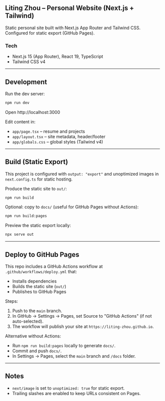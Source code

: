 ## Liting Zhou – Personal Website (Next.js + Tailwind)

Static personal site built with Next.js App Router and Tailwind CSS. Configured for static export (GitHub Pages).

### Tech
- Next.js 15 (App Router), React 19, TypeScript
- Tailwind CSS v4

---

## Development

Run the dev server:

```bash
npm run dev
```

Open http://localhost:3000

Edit content in:
- `app/page.tsx` – resume and projects
- `app/layout.tsx` – site metadata, header/footer
- `app/globals.css` – global styles (Tailwind v4)

---

## Build (Static Export)

This project is configured with `output: "export"` and unoptimized images in `next.config.ts` for static hosting.

Produce the static site to `out/`:

```bash
npm run build
```

Optional: copy to `docs/` (useful for GitHub Pages without Actions):

```bash
npm run build:pages
```

Preview the static export locally:

```bash
npx serve out
```

---

## Deploy to GitHub Pages

This repo includes a GitHub Actions workflow at `.github/workflows/deploy.yml` that:
- Installs dependencies
- Builds the static site (`out/`)
- Publishes to GitHub Pages

Steps:
1. Push to the `main` branch.
2. In GitHub → Settings → Pages, set Source to "GitHub Actions" (if not auto-selected).
3. The workflow will publish your site at `https://liting-zhou.github.io`.

Alternative without Actions:
- Run `npm run build:pages` locally to generate `docs/`.
- Commit and push `docs/`.
- In Settings → Pages, select the `main` branch and `/docs` folder.

---

## Notes
- `next/image` is set to `unoptimized: true` for static export.
- Trailing slashes are enabled to keep URLs consistent on Pages.
